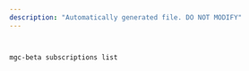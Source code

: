 ```yaml
---
description: "Automatically generated file. DO NOT MODIFY"
---
```


```bash


mgc-beta subscriptions list

```